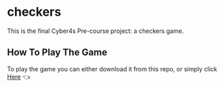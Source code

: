 # checkers

This is the final Cyber4s Pre-course project: a checkers game.

## How To Play The Game

To play the game you can either download it from this repo, or simply click [Here](https://nitzanpap.github.io/checkers/) :point_left:
